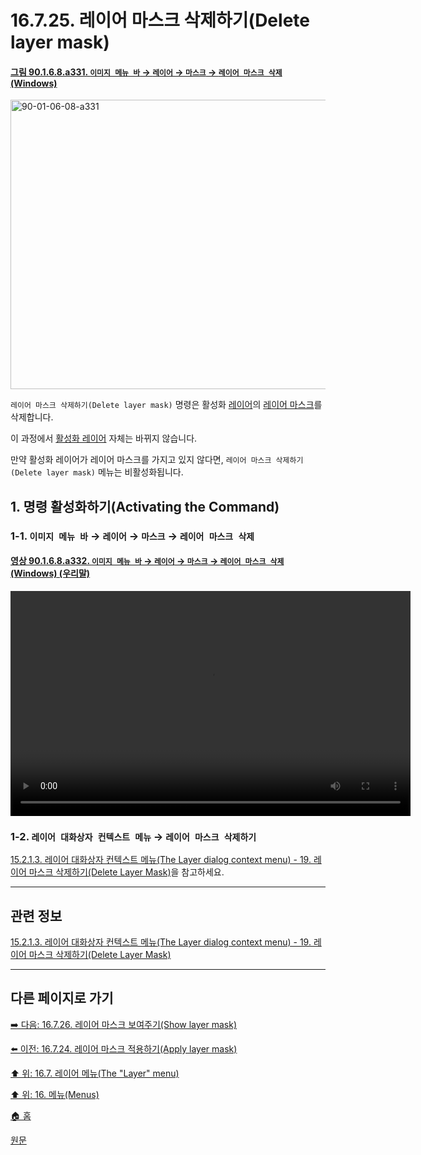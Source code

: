# 16.7.25. 레이어 마스크 삭제하기(Delete layer mask)

<a id="90-01-06-08-a331"></a>

#### [그림 90.1.6.8.a331. `이미지 메뉴 바` → `레이어` → `마스크` → `레이어 마스크 삭제` (Windows)](./90-01-06-08-mask.md#90-01-06-08-a331)
<img width="599" height="463" alt="90-01-06-08-a331" src="https://github.com/user-attachments/assets/0f4001b8-60d6-4401-8475-3bb139e27a0a" />

`레이어 마스크 삭제하기(Delete layer mask)` 명령은 활성화 [레이어](./19-glossaryx-layer.md)의 [레이어 마스크](./19-glossaryx-layer_mask.md)를 삭제합니다.

이 과정에서 [활성화 레이어](./19-glossaryx-active_layer.md) 자체는 바뀌지 않습니다.

만약 활성화 레이어가 레이어 마스크를 가지고 있지 않다면, `레이어 마스크 삭제하기(Delete layer mask)` 메뉴는 비활성화됩니다.

<a id="16-07-25-s1"></a>

## 1. 명령 활성화하기(Activating the Command)

<a id="16-07-25-s1-01"></a>

### 1-1. `이미지 메뉴 바` → `레이어` → `마스크` → `레이어 마스크 삭제`

<a id="90-01-06-08-a332"></a>

#### [영상 90.1.6.8.a332. `이미지 메뉴 바` → `레이어` → `마스크` → `레이어 마스크 삭제` (Windows) (우리말)](./90-01-06-08-mask.md#90-01-06-08-a332)
<video controls="controls" width="640" height="360" src="https://github.com/user-attachments/assets/5506e9e8-d44b-4cd3-a741-a161adf6a762"></video>

<a id="16-07-25-s1-02"></a>

### 1-2. `레이어 대화상자 컨텍스트 메뉴` → `레이어 마스크 삭제하기`
[15.2.1.3. 레이어 대화상자 컨텍스트 메뉴(The Layer dialog context menu) - 19. 레이어 마스크 삭제하기(Delete Layer Mask)](./15-02-01-03-the_layer_dialog_context_menu.md#15-02-01-03-s19)을 참고하세요.

***

## 관련 정보

[15.2.1.3. 레이어 대화상자 컨텍스트 메뉴(The Layer dialog context menu) - 19. 레이어 마스크 삭제하기(Delete Layer Mask)](./15-02-01-03-the_layer_dialog_context_menu.md#15-02-01-03-s19)

***

## 다른 페이지로 가기

[➡️ 다음: 16.7.26. 레이어 마스크 보여주기(Show layer mask)](./16-07-26-show_layer_mask.md)

[⬅️ 이전: 16.7.24. 레이어 마스크 적용하기(Apply layer mask)](./16-07-24-apply_layer_mask.md)

[⬆️ 위: 16.7. 레이어 메뉴(The "Layer" menu)](./16-07-00-the-layer-menu.md)

[⬆️ 위: 16. 메뉴(Menus)](./16-00-menus.md)

[🏠 홈](./00-home.md)

[원문](https://docs.gimp.org/2.10/ko/gimp-layer-mask-delete.html)